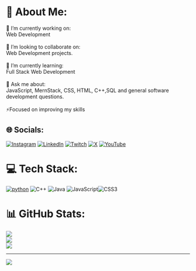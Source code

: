 # 💫 About Me:
🔭 I’m currently working on:<br>Web Development<br><br>👯 I’m looking to collaborate on:<br>Web Development projects.<br><br>🌱 I’m currently learning:<br>Full Stack Web Development<br><br>💬 Ask me about:<br>JavaScript, MernStack, CSS, HTML, C++,SQL and general software development questions.<br><br>⚡Focused on improving my skills


## 🌐 Socials:
[![Instagram](https://img.shields.io/badge/Instagram-%23E4405F.svg?logo=Instagram&logoColor=white)](https://instagram.com/_Sai.exe) [![LinkedIn](https://img.shields.io/badge/LinkedIn-%230077B5.svg?logo=linkedin&logoColor=white)](https://linkedin.com/in/sai-kumar-dash) [![Twitch](https://img.shields.io/badge/Twitch-%239146FF.svg?logo=Twitch&logoColor=white)](https://twitch.tv/@SaiKumarDash25) [![X](https://img.shields.io/badge/X-black.svg?logo=X&logoColor=white)](https://x.com/@SaiKumarDash25) [![YouTube](https://img.shields.io/badge/YouTube-%23FF0000.svg?logo=YouTube&logoColor=white)](https://youtube.com/@abhikarengegaming) 

# 💻 Tech Stack:
[![python](https://img.shields.io/badge/Python-3.9-3776AB.svg?style=flat&logo=python&logoColor=white)](https://www.python.org) ![C++](https://img.shields.io/badge/c++-%2300599C.svg?style=plastic&logo=c%2B%2B&logoColor=white) ![Java](https://img.shields.io/badge/java-%23ED8B00.svg?style=plastic&logo=openjdk&logoColor=white) ![JavaScript](https://img.shields.io/badge/javascript-%23323330.svg?style=plastic&logo=javascript&logoColor=%23F7DF1E)![CSS3](https://img.shields.io/badge/css3-%231572B6.svg?style=plastic&logo=css3&logoColor=white)
# 📊 GitHub Stats:
![](https://github-readme-stats.vercel.app/api?username=Sai-Kumar-Dash&theme=city_light&hide_border=false&include_all_commits=false&count_private=false)<br/>
![](https://github-readme-streak-stats.herokuapp.com/?user=Sai-Kumar-Dash&theme=city_light&hide_border=false)<br/>
![](https://github-readme-stats.vercel.app/api/top-langs/?username=Sai-Kumar-Dash&theme=city_light&hide_border=false&include_all_commits=false&count_private=false&layout=compact)

---
[![](https://visitcount.itsvg.in/api?id=Sai-Kumar-Dash&icon=0&color=0)](https://visitcount.itsvg.in)

<!-- Proudly created with GPRM ( https://gprm.itsvg.in ) -->
